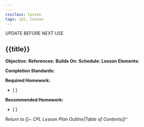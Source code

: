 ```yaml
---
---
cssclass: lesson
tags: cpl, lesson
---
```

UPDATE BEFORE NEXT USE
## {{title}}

**Objective:** 
**References:** 
**Builds On:** 
**Schedule:** 
**Lesson Elements:**


**Completion Standards:** 

**Required Homework:** 
- [ ] 

**Recommended Homework:** 
- [ ] 

*Return to [[~ CPL Lesson Plan Outline|Table of Contents]]^*